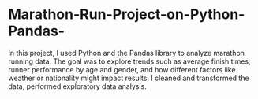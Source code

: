 # Marathon-Run-Project-on-Python-Pandas-
In this project, I used Python and the Pandas library to analyze marathon running data. The goal was to explore trends such as average finish times, runner performance by age and gender, and how different factors like weather or nationality might impact results. I cleaned and transformed the data, performed exploratory data analysis.
